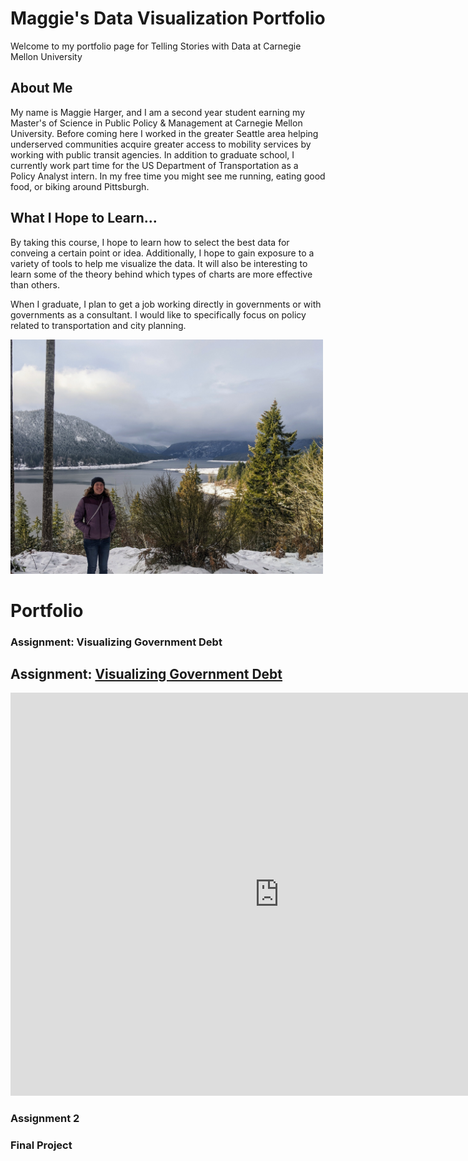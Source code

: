 # Maggie's Data Visualization Portfolio

Welcome to my portfolio page for Telling Stories with Data at Carnegie Mellon University

## About Me
My name is Maggie Harger, and I am a second year student earning my Master's of Science in Public Policy & Management at Carnegie Mellon University. Before coming here I worked in the greater Seattle area helping underserved communities acquire greater access to mobility services by working with public transit agencies. In addition to graduate school, I currently work part time for the US Department of Transportation as a Policy Analyst intern. In my free time you might see me running, eating good food, or biking around Pittsburgh.


## What I Hope to Learn...
By taking this course, I hope to learn how to select the best data for conveing a certain point or idea. Additionally, I hope to gain exposure to a variety of tools to help me visualize the data. It will also be interesting to learn some of the theory behind which types of charts are more effective than others.

When I graduate, I plan to get a job working directly in governments or with governments as a consultant. I would like to specifically focus on policy related to transportation and city planning. 

<img src="https://raw.githubusercontent.com/maggie0811/maggie_repository-/main/PXL_20221221_224006532.jpg" alt="Image_Me" width="500"/>


# Portfolio

### Assignment: Visualizing Government Debt

## Assignment: [Visualizing Government Debt](visualizing_debt)

<iframe src="https://data.oecd.org/chart/6XV7" width="860" height="645" style="border: 0" mozallowfullscreen="true" webkitallowfullscreen="true" allowfullscreen="true"><a href="https://data.oecd.org/chart/6XV7" target="_blank">OECD Chart: General government debt, Total, % of GDP, Annual, 2020</a></iframe>

### Assignment 2

### Final Project
